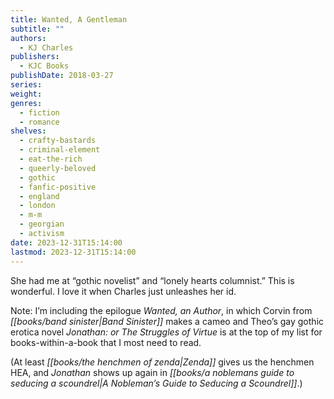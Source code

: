 ```yaml
---
title: Wanted, A Gentleman
subtitle: ""
authors:
  - KJ Charles
publishers:
  - KJC Books
publishDate: 2018-03-27
series: 
weight: 
genres:
  - fiction
  - romance
shelves:
  - crafty-bastards
  - criminal-element
  - eat-the-rich
  - queerly-beloved
  - gothic
  - fanfic-positive
  - england
  - london
  - m-m
  - georgian
  - activism
date: 2023-12-31T15:14:00
lastmod: 2023-12-31T15:14:00
---
```

She had me at “gothic novelist” and “lonely hearts columnist.” This is wonderful. I love it when Charles just unleashes her id.

Note: I’m including the epilogue *Wanted, an Author*, in which Corvin from *[[books/band sinister|Band Sinister]]* makes a cameo and Theo’s gay gothic erotica novel *Jonathan: or The Struggles of Virtue* is at the top of my list for books-within-a-book that I most need to read.

(At least *[[books/the henchmen of zenda|Zenda]]* gives us the henchmen HEA, and *Jonathan* shows up again in *[[books/a noblemans guide to seducing a scoundrel|A Nobleman’s Guide to Seducing a Scoundrel]]*.)